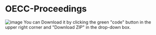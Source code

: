 # OECC-Proceedings
![image](https://github.com/Zaixiasen/OECC-Proceedings/assets/59352892/5a1c9122-bcd1-4113-8c4d-828e4dfa3f28)
You can Download it by clicking the green "code" button in the upper right corner and "Download ZIP" in the drop-down box.
